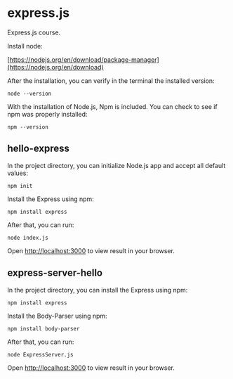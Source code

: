 # express.js
Express.js course.

Install node:

[https://nodejs.org/en/download/package-manager](https://nodejs.org/en/download)

After the installation, you can verify in the terminal the installed version:

	node --version
	
With the installation of Node.js, Npm is included. You can check to see if npm was properly installed:

	npm --version
	
## hello-express

In the project directory, you can initialize Node.js app and accept all default values:

	npm init

Install the Express using npm:
	
	npm install express

After that, you can run:

	node index.js

Open [http://localhost:3000](http://localhost:3000) to view result in your browser.


## express-server-hello

In the project directory, you can install the Express using npm:
	
	npm install express
	
Install the Body-Parser using npm:
	
	npm install body-parser

After that, you can run:

	node ExpressServer.js

Open [http://localhost:3000](http://localhost:3000) to view result in your browser.

